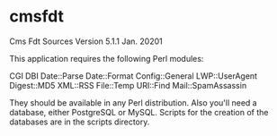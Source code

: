 # cmsfdt
Cms Fdt Sources
Version 5.1.1 Jan. 20201

This application requires the following Perl modules:

CGI
DBI
Date::Parse
Date::Format
Config::General
LWP::UserAgent
Digest::MD5
XML::RSS
File::Temp
URI::Find
Mail::SpamAssassin

They should be available in any Perl distribution. Also you'll need a database, either PostgreSQL or MySQL.
Scripts for the creation of the databases are in the scripts directory.

